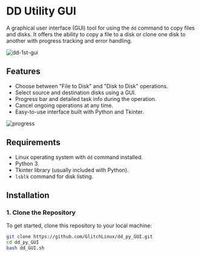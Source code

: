 # DD Utility GUI

A graphical user interface (GUI) tool for using the `dd` command to copy files and disks. It offers the ability to copy a file to a disk or clone one disk to another with progress tracking and error handling.

![dd-1st-gui](https://github.com/user-attachments/assets/26a111fb-8522-46ff-bfd3-e9476d630959)

## Features

- Choose between "File to Disk" and "Disk to Disk" operations.
- Select source and destination disks using a GUI.
- Progress bar and detailed task info during the operation.
- Cancel ongoing operations at any time.
- Easy-to-use interface built with Python and Tkinter.

![progress](https://github.com/user-attachments/assets/8ac77f99-05ec-4ec5-8a80-ca3335e3eccb)

## Requirements

- Linux operating system with `dd` command installed.
- Python 3.
- Tkinter library (usually included with Python).
- `lsblk` command for disk listing.

## Installation

### 1. Clone the Repository

To get started, clone this repository to your local machine:

```bash
git clone https://github.com/GlitchLinux/dd_py_GUI.git
cd dd_py_GUI
bash dd_GUI.sh
